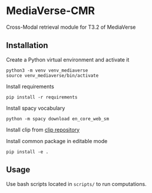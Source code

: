 # MediaVerse-CMR
Cross-Modal retrieval module for T3.2 of MediaVerse

## Installation
Create a Python virtual environment and activate it
```
python3 -m venv venv_mediaverse
source venv_mediaverse/bin/activate
```

Install requirements
```
pip install -r requirements
```

Install spacy vocabulary
```
python -m spacy download en_core_web_sm
```

Install clip from [clip repository](https://github.ckom/openai/CLIP)

Install common package in editable mode
```
pip install -e .
```

## Usage    
Use bash scripts located in `scripts/` to run computations.
